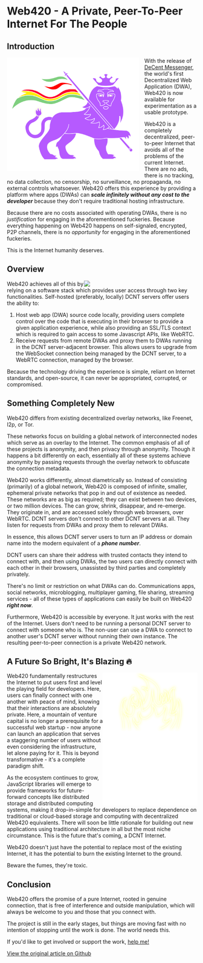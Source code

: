# Web420 - A Private, Peer-To-Peer Internet For The People

## Introduction

<img src="lion.svg#play" width="350" align="left" style="margin: 0 1em 1em 0;">

With the release of <a href="https://github.com/futurehood/DeCent-Messenger">DeCent Messenger</a>, the world's first Decentralized Web Application (DWA), Web420 is now available for experimentation as a usable prototype.

Web420 is a completely decentralized, peer-to-peer Internet that avoids all of the problems of the current Internet. There are no ads, there is no tracking, no data collection, no censorship, no surveillance, no propaganda, no external controls whatsoever. Web420 offers this experience by providing a platform where apps (DWAs) can ***scale infinitely without any cost to the developer*** because they don't require traditional hosting infrastructure. 

Because there are no costs associated with operating DWAs, there is no *justification* for engaging in the aforementioned fuckeries. Because everything happening on Web420 happens on self-signaled, encrypted, P2P channels, there is no *opportunity* for engaging in the aforementioned fuckeries.

This is the Internet humanity deserves.

## Overview

<img src="web420-nu.svg#play" width="300" align="right">

Web420 achieves all of this by relying on a software stack which provides user access through two key functionalities. Self-hosted (preferably, locally) DCNT servers offer users the ability to:

1. Host web app (DWA) source code locally, providing users complete control over the code that is executing in their browser to provide a given application experience, while also providing an SSL/TLS context which is required to gain access to some Javascript APIs, like WebRTC.
2. Receive requests from remote DWAs and proxy them to DWAs running in the DCNT server-adjacent browser. This allows users to upgrade from the WebSocket connection being managed by the DCNT server, to a WebRTC connection, managed by the browser.

Because the technology driving the experience is simple, reliant on Internet standards, and open-source, it can never be appropriated, corrupted, or compromised.

## Something Completely New

Web420 differs from existing decentralized overlay networks, like Freenet, I2p, or Tor.

These networks focus on building a global network of interconnected nodes which serve as an overlay to the Internet. The common emphasis of all of these projects is anonymity, and then privacy through anonymity. Though it happens a bit differently on each, essentially all of these systems achieve anonymity by passing requests through the overlay network to obfuscate the connection metadata.

Web420 works differently, almost diametrically so. Instead of consisting (primarily) of a global network, Web420 is composed of infinite, smaller, ephemeral private networks that pop in and out of existence as needed. These networks are as big as required; they can exist between two devices, or two million devices. The can grow, shrink, disappear, and re-emerge. They originate in, and are accessed solely through web browsers, over WebRTC. DCNT servers don't connect to other DCNT servers at all. They listen for requests from DWAs and proxy them to relevant DWAs.

In essence, this allows DCNT server users to turn an IP address or domain name into the modern equivalent of a ***phone number***.

DCNT users can share their address with trusted contacts they intend to connect with, and then using DWAs, the two users can directly connect with each other in their browsers, unassisted by third parties and completely privately.

There's no limit or restriction on what DWAs can do. Communications apps, social networks, microblogging, multiplayer gaming, file sharing, streaming services - all of these types of applications can easily be built on Web420 ***right now***.

Furthermore, Web420 is accessible by everyone. It just works with the rest of the Internet. Users don't need to be running a personal DCNT server to connect with someone who is. The non-user can use a DWA to connect to another user's DCNT server without running their own instance. The resulting peer-to-peer connection is a private Web420 network.


## A Future So Bright, It's Blazing 🔥


<img src="blaze.svg#play" width="250" align="right">

Web420 fundamentally restructures the Internet to put users first and level the playing field for developers. Here, users can finally connect with one another with peace of mind, knowing that their interactions are absolutely private. Here, a mountain of venture capital is no longer a prerequisite for a successful web startup - now anyone can launch an application that serves a staggering number of users without even considering the infrastructure, let alone paying for it. This is beyond transformative - it's a complete paradigm shift.

As the ecosystem continues to grow, JavaScript libraries will emerge to provide frameworks for future-forward concepts like distributed storage and distributed computing systems, making it drop-in-simple for developers to replace dependence on traditional or cloud-based storage and computing with decentralized Web420 equivalents. There will soon be little rationale for building out new applications using traditional architecture in all but the most niche circumstance. This is the future that's coming, a DCNT Internet.

Web420 doesn't just have the potential to replace most of the existing Internet, it has the potential to burn the existing Internet to the ground.

Beware the fumes, they're toxic.

## Conclusion

Web420 offers the promise of a pure Internet, rooted in genuine connection, that is free of interference and outside manipulation, which will always be welcome to you and those that you connect with.

The project is still in the early stages, but things are moving fast with no intention of stopping until the work is done. The world needs this.

If you'd like to get involved or support the work, <a href="https://github.com/futurehood/DeCent">help me!</a>

<a href="https://github.com/futurehood/articles/tree/main/web420-a-private-peer-to-peer-internet-for-the-people">View the original article on Github</a>
